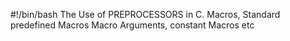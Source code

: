 #!/bin/bash
The Use of PREPROCESSORS in C. Macros, Standard predefined Macros
Macro Arguments, constant Macros etc
